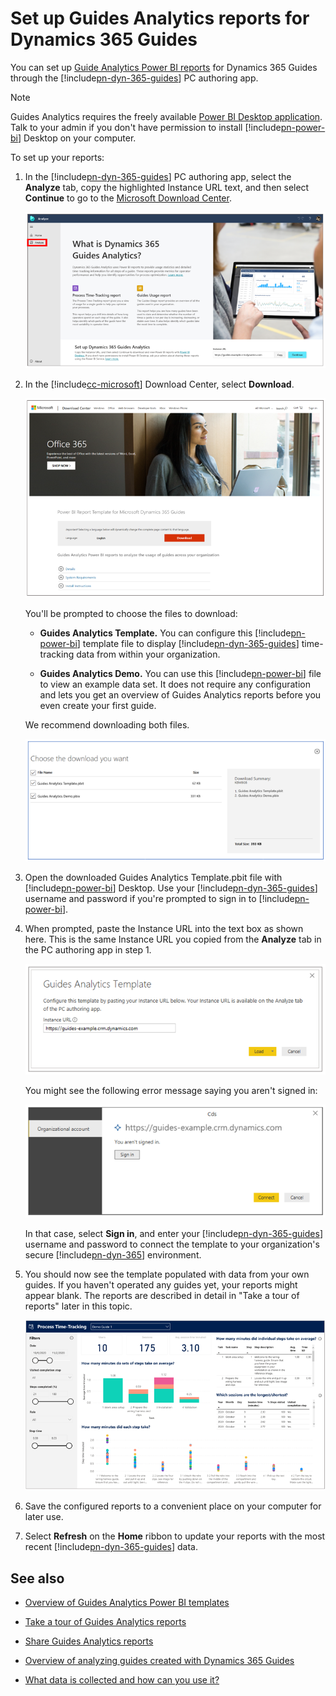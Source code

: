

# Set up Guides Analytics reports for Dynamics 365 Guides

You can set up [Guide Analytics Power BI reports](analytics-guide.md) for Dynamics 365 Guides through the [!include[pn-dyn-365-guides](../includes/pn-dyn-365-guides.md)] PC authoring app.

> [!NOTE]
> Guides Analytics requires the freely available [Power BI Desktop application](https://powerbi.microsoft.com/get-started/). Talk to your admin if you don't have permission 
to install [!include[pn-power-bi](../includes/pn-power-bi.md)] Desktop on your computer. 

To set up your reports:
 
1.	In the [!include[pn-dyn-365-guides](../includes/pn-dyn-365-guides.md)] PC authoring app, select the **Analyze** tab, copy the highlighted Instance URL text, and then 
select **Continue** to go to the [Microsoft Download Center](https://aka.ms/guidesreport). 
   
    ![Analyze tab](media/get-started-analytics.PNG "Analyze tab")      
 
2.	In the [!include[cc-microsoft](../includes/cc-microsoft.md)] Download Center, select **Download**. 

    ![Microsoft Download Center](media/microsoft-download-center.PNG "Microsoft Download Center") 

    You'll be prompted to choose the files to download: 

     - **Guides Analytics Template.** You can configure this [!include[pn-power-bi](../includes/pn-power-bi.md)] template file to display 
     [!include[pn-dyn-365-guides](../includes/pn-dyn-365-guides.md)] time-tracking data from within your organization. 
   
     - **Guides Analytics Demo.** You can use this [!include[pn-power-bi](../includes/pn-power-bi.md)] file to view an example data set. It does not require any 
     configuration and lets you get an overview of Guides Analytics reports before you even create your first guide.  

     We recommend downloading both files. 

     ![Files to download](media/download-files.PNG "Files to download")   
  
3.	Open the downloaded Guides Analytics Template.pbit file with [!include[pn-power-bi](../includes/pn-power-bi.md)] Desktop. Use your 
[!include[pn-dyn-365-guides](../includes/pn-dyn-365-guides.md)] username and password if you're prompted to sign in to [!include[pn-power-bi](../includes/pn-power-bi.md)].  
 
4.	When prompted, paste the Instance URL into the text box as shown here. This is the same Instance URL you copied from the **Analyze** tab in the PC authoring app in step 1. 

     ![Guides Analytics template](media/guides-analytics-template.PNG "Guides Analytics template")
 
     You might see the following error message saying you aren't signed in: 
  
     ![Sign-in error](media/sign-in-error.PNG "Sign-in error")

     In that case, select **Sign in**, and enter your [!include[pn-dyn-365-guides](../includes/pn-dyn-365-guides.md)] username and password to connect the template 
     to your organization's secure [!include[pn-dyn-365](../includes/pn-dyn-365.md)] environment. 

5.	You should now see the template populated with data from your own guides. If you haven't operated any guides yet, your reports might appear blank. The reports are 
described in detail in "Take a tour of reports" later in this topic. 
 
     ![Example report](media/example-report.PNG "Example report")
 
6.	Save the configured reports to a convenient place on your computer for later use. 

7.	Select **Refresh** on the **Home** ribbon to update your reports with the most recent [!include[pn-dyn-365-guides](../includes/pn-dyn-365-guides.md)] data. 

## See also

- [Overview of Guides Analytics Power BI templates](analytics-guide.md)

- [Take a tour of Guides Analytics reports](analytics-ga-reports.md)

- [Share Guides Analytics reports](analytics-ga-share-reports.md)

- [Overview of analyzing guides created with Dynamics 365 Guides](analytics-overview.md)

- [What data is collected and how can you use it?](analytics-data-collected.md)

